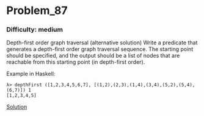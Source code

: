 # Problem_87
### Difficulty: medium
Depth-first order graph traversal (alternative solution)
Write a predicate that generates a depth-first order graph traversal sequence. The starting point should be specified, and the output should be a list of nodes that are reachable from this starting point (in depth-first order).

Example in Haskell:

```
λ> depthFirst ([1,2,3,4,5,6,7], [(1,2),(2,3),(1,4),(3,4),(5,2),(5,4),(6,7)]) 1
[1,2,3,4,5]
```
[Solution](https://wiki.haskell.org/99_questions/Solutions/87)
